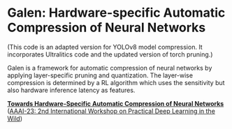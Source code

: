 # Galen: Hardware-specific Automatic Compression of Neural Networks
(This code is an adapted version for YOLOv8 model compression. It incorporates Ultralitics code and the updated version of torch pruning.)

Galen is a framework for automatic compression of neural networks by applying layer-specific pruning and quantization.
The layer-wise compression is determined by a RL algorithm which uses the sensitivity but also hardware inference latency as features.

[**Towards Hardware-Specific Automatic Compression of Neural Networks**
](https://arxiv.org/abs/2212.07818) ([AAAI-23: 2nd International Workshop on Practical
Deep Learning in the Wild](https://practical-dl.github.io/))
